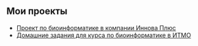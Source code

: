 ## Мои проекты
- [Проект по биоинформатике в компании Иннова Плюс](BioProject_SeqAlignment)
- [Домашние задания для курса по биоинформатике в ИТМО](BioInformatics4sem)
